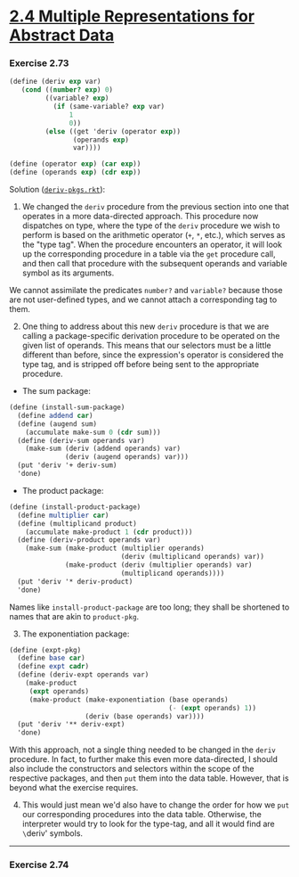 # [2.4 Multiple Representations for Abstract Data](https://sarabander.github.io/sicp/html/2_002e4.xhtml#g_t2_002e4)

### Exercise 2.73

```scheme
(define (deriv exp var)
   (cond ((number? exp) 0)
         ((variable? exp) 
           (if (same-variable? exp var) 
               1 
               0))
         (else ((get 'deriv (operator exp)) 
                (operands exp) 
                var))))

(define (operator exp) (car exp))
(define (operands exp) (cdr exp))
```

Solution ([`deriv-pkgs.rkt`](./deriv-pkgs.rkt)):

1. We changed the `deriv` procedure from the previous section into one that operates in a more data-directed approach. This procedure now dispatches on type, where the type of the `deriv` procedure we wish to perform is based on the arithmetic operator (`+`, `*`, etc.), which serves as the "type tag". When the procedure encounters an operator, it will look up the corresponding procedure in a table via the `get` procedure call, and then call that procedure with the subsequent operands and variable symbol as its arguments.

We cannot assimilate the predicates `number?` and `variable?` because those are not user-defined types, and we cannot attach a corresponding tag to them.

2. One thing to address about this new `deriv` procedure is that we are calling a package-specific derivation procedure to be operated on the given list of operands. This means that our selectors must be a little different than before, since the expression's operator is considered the type tag, and is stripped off before being sent to the appropriate procedure.

- The sum package:
```scheme
(define (install-sum-package)
  (define addend car)
  (define (augend sum)
    (accumulate make-sum 0 (cdr sum)))
  (define (deriv-sum operands var)
    (make-sum (deriv (addend operands) var)
              (deriv (augend operands) var)))
  (put 'deriv '+ deriv-sum)
  'done)
```

- The product package:
```scheme
(define (install-product-package)
  (define multiplier car)
  (define (multiplicand product)
    (accumulate make-product 1 (cdr product)))
  (define (deriv-product operands var)
    (make-sum (make-product (multiplier operands)
                            (deriv (multiplicand operands) var))
              (make-product (deriv (multiplier operands) var)
                            (multiplicand operands))))
  (put 'deriv '* deriv-product)
  'done)
```

Names like `install-product-package` are too long; they shall be shortened to names that are akin to `product-pkg`.

3. The exponentiation package:
```scheme
(define (expt-pkg)
  (define base car)
  (define expt cadr)
  (define (deriv-expt operands var)
    (make-product
     (expt operands)
     (make-product (make-exponentiation (base operands)
                                        (- (expt operands) 1))
                   (deriv (base operands) var))))
  (put 'deriv '** deriv-expt)
  'done)
```

With this approach, not a single thing needed to be changed in the `deriv` procedure. In fact, to further make this even more data-directed, I should also include the constructors and selectors within the scope of the respective packages, and then `put` them into the data table. However, that is beyond what the exercise requires.

4. This would just mean we'd also have to change the order for how we `put` our corresponding procedures into the data table. Otherwise, the interpreter would try to look for the type-tag, and all it would find are `\`deriv' symbols.

---
### Exercise 2.74
